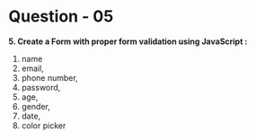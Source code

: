 # **Question - 05**

**5. Create a Form with proper form validation using JavaScript :**
1. name
2. email, 
3. phone number, 
4. password, 
5. age, 
6. gender, 
7. date, 
8. color picker
